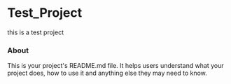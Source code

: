 Test_Project
============

this is a test project

### About

This is your project's README.md file. It helps users understand what your
project does, how to use it and anything else they may need to know.